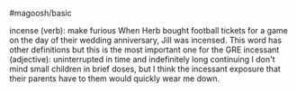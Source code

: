 #magoosh/basic

incense (verb): make furious 
When Herb bought football tickets for a game on the day of their wedding anniversary, Jill was incensed. 
This word has other definitions but this is the most important one for the GRE 
incessant (adjective): uninterrupted in time and indefinitely long continuing 
I don't mind small children in brief doses, but I think the incessant exposure that their parents have to 
them would quickly wear me down. 
